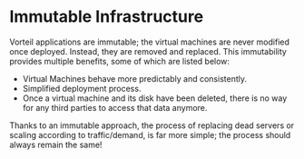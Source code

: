 # Immutable Infrastructure
Vorteil applications are immutable; the virtual machines are never modified once deployed. Instead, they are removed and replaced. This immutability provides multiple benefits, some of which are listed below:

- Virtual Machines behave more predictably and consistently. 
- Simplified deployment process.
- Once a virtual machine and its disk have been deleted, there is no way for any third parties to access that data anymore.

Thanks to an immutable approach, the process of replacing dead servers or scaling according to traffic/demand, is far more simple; the process should always remain the same!
